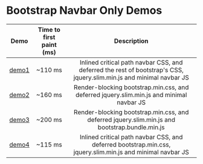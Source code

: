 # Bootstrap Navbar Only Demos

| Demo                                                        | Time to first paint (ms) | Description                                                                                                          |
| ------------------------------------------------------------|:------------------------:|:--------------------------------------------------------------------------------------------------------------------:|
| [demo1](https://patkub.github.io/bs-navbar-only/demo1.html) | ~110 ms                  | Inlined critical path navbar CSS, and deferred the rest of bootstrap's CSS, jquery.slim.min.js and minimal navbar JS |
| [demo2](https://patkub.github.io/bs-navbar-only/demo2.html) | ~160 ms                  | Render-blocking bootstrap.min.css, and deferred jquery.slim.min.js and minimal navbar JS                             |
| [demo3](https://patkub.github.io/bs-navbar-only/demo3.html) | ~200 ms                  | Render-blocking bootstrap.min.css, and deferred jquery.slim.min.js and bootstrap.bundle.min.js                       |
| [demo4](https://patkub.github.io/bs-navbar-only/demo4.html) | ~115 ms                  | Inlined critical path navbar CSS, and deferred bootstrap.min.css, jquery.slim.min.js and minimal navbar JS           |
